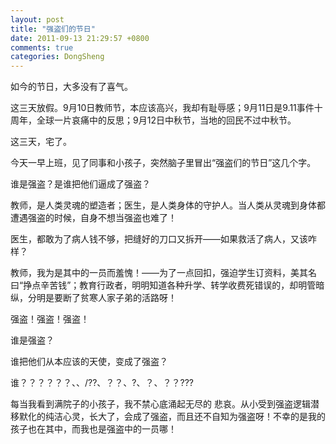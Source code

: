 ```yaml
---
layout: post
title: "强盗们的节日"
date: 2011-09-13 21:29:57 +0800
comments: true
categories: DongSheng
---
```


如今的节日，大多没有了喜气。

这三天放假。9月10日教师节，本应该高兴，我却有耻辱感；9月11日是9.11事件十周年，全球一片哀痛中的反思；9月12日中秋节，当地的回民不过中秋节。

这三天，宅了。

今天一早上班，见了同事和小孩子，突然脑子里冒出“强盗们的节日”这几个字。

谁是强盗？是谁把他们逼成了强盗？

教师，是人类灵魂的塑造者；医生，是人类身体的守护人。当人类从灵魂到身体都遭遇强盗的时候，自身不想当强盗也难了！

医生，都敢为了病人钱不够，把缝好的刀口又拆开——如果救活了病人，又该咋样？

教师，我为是其中的一员而羞愧！——为了一点回扣，强迫学生订资料，美其名曰“挣点辛苦钱”；教育行政者，明明知道各种升学、转学收费死错误的，却明管暗纵，分明是要断了贫寒人家子弟的活路呀！

强盗！强盗！强盗！

谁是强盗？

谁把他们从本应该的天使，变成了强盗？

谁？？？？？？、、/??、？？、?、？、？？???

每当我看到满院子的小孩子，我不禁心底涌起无尽的 悲哀。从小受到强盗逻辑潜移默化的纯洁心灵，长大了，会成了强盗，而且还不自知为强盗呀！不幸的是我的孩子也在其中，而我也是强盗中的一员哪！